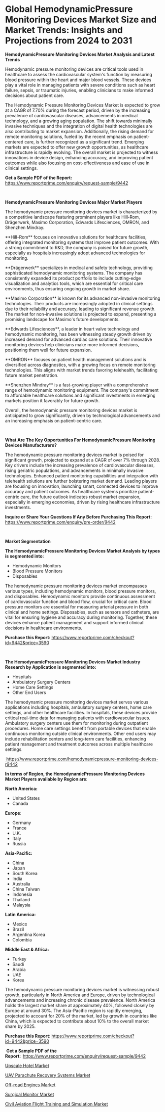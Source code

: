 <p><h1>Global HemodynamicPressure Monitoring Devices Market Size and Market Trends: Insights and Projections from 2024 to 2031</h1></p><p><strong>HemodynamicPressure Monitoring Devices Market Analysis and Latest Trends</strong></p>
<p><p>Hemodynamic pressure monitoring devices are critical tools used in healthcare to assess the cardiovascular system's function by measuring blood pressure within the heart and major blood vessels. These devices play a vital role in managing patients with severe conditions such as heart failure, sepsis, or traumatic injuries, enabling clinicians to make informed decisions about patient care.</p><p>The Hemodynamic Pressure Monitoring Devices Market is expected to grow at a CAGR of 7.70% during the forecast period, driven by the increasing prevalence of cardiovascular diseases, advancements in medical technology, and a growing aging population. The shift towards minimally invasive techniques and the integration of digital health technologies are also contributing to market expansion. Additionally, the rising demand for remote monitoring solutions, fueled by the recent emphasis on patient-centered care, is further recognized as a significant trend. Emerging markets are expected to offer new growth opportunities, as healthcare infrastructure is rapidly evolving. The overall market is projected to witness innovations in device design, enhancing accuracy, and improving patient outcomes while also focusing on cost-effectiveness and ease of use in clinical settings.</p></p>
<p><strong>Get a Sample PDF of the Report:&nbsp;</strong> <a href="https://www.reportprime.com/enquiry/request-sample/9442">https://www.reportprime.com/enquiry/request-sample/9442</a></p>
<p>&nbsp;</p>
<p><strong>HemodynamicPressure Monitoring Devices Major Market Players</strong></p>
<p><p>The hemodynamic pressure monitoring devices market is characterized by a competitive landscape featuring prominent players like Hill-Rom, Drägerwerk, Masimo Corporation, Edwards Lifesciences, OMRON, and Shenzhen Mindray. </p><p>**Hill-Rom** focuses on innovative solutions for healthcare facilities, offering integrated monitoring systems that improve patient outcomes. With a strong commitment to R&D, the company is poised for future growth, especially as hospitals increasingly adopt advanced technologies for monitoring.</p><p>**Drägerwerk** specializes in medical and safety technology, providing sophisticated hemodynamic monitoring systems. The company has consistently expanded its product portfolio to include cutting-edge visualization and analytics tools, which are essential for critical care environments, thus ensuring ongoing growth in market share.</p><p>**Masimo Corporation** is known for its advanced non-invasive monitoring technologies. Their products are increasingly adopted in clinical settings due to their reliability and accuracy, leading to significant revenue growth. The market for non-invasive solutions is projected to expand, presenting a promising landscape for Masimo's future developments.</p><p>**Edwards Lifesciences**, a leader in heart valve technology and hemodynamic monitoring, has been witnessing steady growth driven by increased demand for advanced cardiac care solutions. Their innovative monitoring devices help clinicians make more informed decisions, positioning them well for future expansion.</p><p>**OMRON** focuses on patient health management solutions and is diversified across diagnostics, with a growing focus on remote monitoring technologies. This aligns with market trends favoring telehealth, facilitating future market penetration.</p><p>**Shenzhen Mindray** is a fast-growing player with a comprehensive range of hemodynamic monitoring equipment. The company's commitment to affordable healthcare solutions and significant investments in emerging markets position it favorably for future growth.</p><p>Overall, the hemodynamic pressure monitoring devices market is anticipated to grow significantly, driven by technological advancements and an increasing emphasis on patient-centric care.</p></p>
<p>&nbsp;</p>
<p><strong>What Are The Key Opportunities For HemodynamicPressure Monitoring Devices Manufacturers?</strong></p>
<p><p>The hemodynamic pressure monitoring devices market is poised for significant growth, projected to expand at a CAGR of over 7% through 2028. Key drivers include the increasing prevalence of cardiovascular diseases, rising geriatric populations, and advancements in minimally invasive technologies. Enhanced patient monitoring capabilities and integration with telehealth solutions are further bolstering market demand. Leading players are focusing on innovation, launching smart, connected devices to improve accuracy and patient outcomes. As healthcare systems prioritize patient-centric care, the future outlook indicates robust market expansion, especially in emerging economies, driven by rising healthcare infrastructure investments.</p></p>
<p><strong>Inquire or Share Your Questions If Any Before Purchasing This Report:</strong> <a href="https://www.reportprime.com/enquiry/pre-order/9442">https://www.reportprime.com/enquiry/pre-order/9442</a></p>
<p>&nbsp;</p>
<p><strong>Market Segmentation</strong></p>
<p><strong>The HemodynamicPressure Monitoring Devices Market Analysis by types is segmented into:</strong></p>
<p><ul><li>Hemodynamic Monitors</li><li>Blood Pressure Monitors</li><li>Disposables</li></ul></p>
<p><p>The hemodynamic pressure monitoring devices market encompasses various types, including hemodynamic monitors, blood pressure monitors, and disposables. Hemodynamic monitors provide continuous assessment of cardiovascular function and blood flow, crucial for critical care. Blood pressure monitors are essential for measuring arterial pressure in both clinical and home settings. Disposables, such as sensors and catheters, are vital for ensuring hygiene and accuracy during monitoring. Together, these devices enhance patient management and support informed clinical decisions in healthcare environments.</p></p>
<p><strong>Purchase this Report:&nbsp;</strong><a href="https://www.reportprime.com/checkout?id=9442&price=3590">https://www.reportprime.com/checkout?id=9442&price=3590</a></p>
<p>&nbsp;</p>
<p><strong>The HemodynamicPressure Monitoring Devices Market Industry Research by Application is segmented into:</strong></p>
<p><ul><li>Hospitals</li><li>Ambulatory Surgery Centers</li><li>Home Care Settings</li><li>Other End Users</li></ul></p>
<p><p>The hemodynamic pressure monitoring devices market serves various applications including hospitals, ambulatory surgery centers, home care settings, and other healthcare facilities. In hospitals, these devices provide critical real-time data for managing patients with cardiovascular issues. Ambulatory surgery centers use them for monitoring during outpatient procedures. Home care settings benefit from portable devices that enable continuous monitoring outside clinical environments. Other end users may include rehabilitation centers and long-term care facilities, enhancing patient management and treatment outcomes across multiple healthcare settings.</p></p>
<p><a href="https://www.reportprime.com/hemodynamicpressure-monitoring-devices-r9442">&nbsp;https://www.reportprime.com/hemodynamicpressure-monitoring-devices-r9442</a></p>
<p><strong>In terms of Region, the HemodynamicPressure Monitoring Devices Market Players available by Region are:</strong></p>
<p>
    <p> <strong> North America: </strong>
        <ul>
            <li>United States</li>
            <li>Canada</li>
        </ul>
        </p> 
    <p> <strong> Europe: </strong>
        <ul>
            <li>Germany</li>
            <li>France</li>
            <li>U.K.</li>
            <li>Italy</li>
            <li>Russia</li>
        </ul>
        </p> 
    <p> <strong> Asia-Pacific: </strong>
        <ul>
            <li>China</li>
            <li>Japan</li>
            <li>South Korea</li>
            <li>India</li>
            <li>Australia</li>
            <li>China Taiwan</li>
            <li>Indonesia</li>
            <li>Thailand</li>
            <li>Malaysia</li>
        </ul>
        </p> 
    <p> <strong> Latin America: </strong>
        <ul>
            <li>Mexico</li>
            <li>Brazil</li>
            <li>Argentina Korea</li>
            <li>Colombia</li>
        </ul>
        </p> 
    <p> <strong> Middle East & Africa: </strong>
        <ul>
            <li>Turkey</li>
            <li>Saudi</li>
            <li>Arabia</li>
            <li>UAE</li>
            <li>Korea</li>
        </ul>
    </p>
    </p>
<p><p>The hemodynamic pressure monitoring devices market is witnessing robust growth, particularly in North America and Europe, driven by technological advancements and increasing chronic disease prevalence. North America holds the largest market share at approximately 40%, followed closely by Europe at around 30%. The Asia-Pacific region is rapidly emerging, projected to account for 20% of the market, led by growth in countries like China, which is expected to contribute about 10% to the overall market share by 2025.</p></p>
<p><strong>Purchase this Report: </strong><a href="https://www.reportprime.com/checkout?id=9442&price=3590">https://www.reportprime.com/checkout?id=9442&price=3590</a></p>
<p>&nbsp;<strong>Get a Sample PDF of the Report:&nbsp;&nbsp;</strong><a href="https://www.reportprime.com/enquiry/request-sample/9442">https://www.reportprime.com/enquiry/request-sample/9442</a></p>
<p><strong></strong></p>
<p><p><a href="https://www.linkedin.com/pulse/global-upscale-hotel-market-share-growth-opportunities-size-growing-kcwqe?trackingId=RtW6yuSpRSGeycrLEkxPIQ%3D%3D">Upscale Hotel Market</a></p><p><a href="https://issuu.com/reportprime-2/docs/uav-parachute-recovery-systems-mark_c092bfabe7e77f">UAV Parachute Recovery Systems Market</a></p><p><a href="https://medium.com/@ruhinayunsa/the-off-road-engines-market-decisions-are-mostly-driven-by-resource-optimization-and-d3dd335dd6b5">Off-road Engines Market</a></p><p><a href="https://github.com/NarcisoFerry/Market-Research-Report-List-1/blob/main/surgical-monitor-market.md">Surgical Monitor Market</a></p><p><a href="https://medium.com/@ruhinayunsa/the-global-civil-aviation-flight-training-and-simulation-market-identifies-drivers-restraints-cff38e9ee6d7">Civil Aviation Flight Training and Simulation Market</a></p></p>